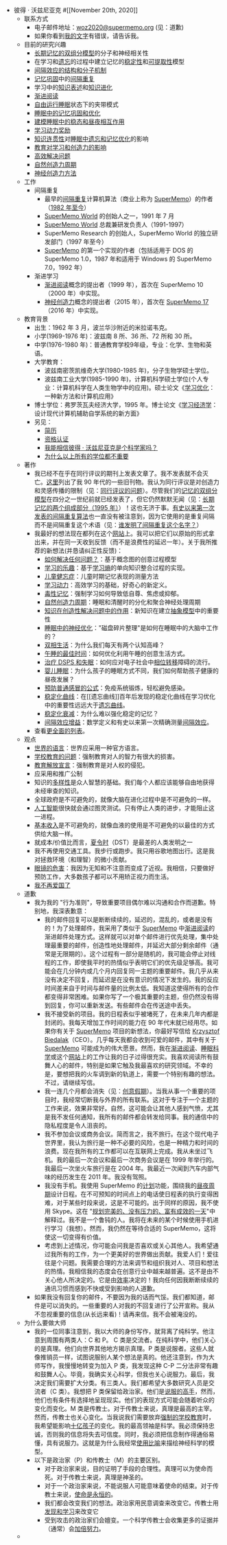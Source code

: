- 彼得 · 沃兹尼亚克 #[[November 20th, 2020]] 
    - 联系方式
        - 电子邮件地址：woz2020@supermemo.org (见：道歉)
        - 如果你看到[我的文字](https://supermemo.guru/wiki/SuperMemo_Guru)有错误，请告诉我。
    - 目前的研究兴趣
        - [长期记忆的双组分模型](https://supermemo.guru/wiki/Two_component_model_of_long-term_memory)的分子和神经相关性
        - 在学习和[遗忘](https://supermemo.guru/wiki/Forgetting_curve)的过程中建立记忆的[稳定性](https://supermemo.guru/wiki/Stability)和[可提取性](https://supermemo.guru/wiki/Retrievability)模型
        - [间隔效应的结构和分子机制](https://supermemo.guru/wiki/Structural_and_molecular_mechanisms_of_the_spacing_effect)
        - [记忆巩固](https://supermemo.guru/wiki/Memory_consolidation)中的[间隔重复](https://supermemo.guru/wiki/Spaced_repetition)
        - 学习中的[知识表述](https://supermemo.guru/wiki/20_rules)和[知识进化](https://supermemo.guru/wiki/Knowledge_darwinism)
        - [渐进阅读](https://supermemo.guru/wiki/Incremental_reading)
        - [自由运行睡眠](https://supermemo.guru/wiki/Free_running_sleep)状态下的夹带模式
        - [睡眠中的记忆巩固和优化](https://supermemo.guru/wiki/Memory_optimization_in_sleep)
        - [建模睡眠中的稳态和昼夜相互作用](https://supermemo.guru/wiki/SleepChart)
        - [学习动力奖励](https://supermemo.guru/wiki/Pleasure_of_learning)
        - [知识连贯性](https://supermemo.guru/wiki/Coherence)对[睡眠中遗忘和记忆优化](https://supermemo.guru/wiki/Memory_optimization_in_sleep)的影响
        - [教育对学习和创造力的影响](https://supermemo.guru/wiki/Problem_of_Schooling)
        - [高效解决问题](https://supermemo.guru/wiki/How_to_solve_any_problem%3F)
        - [自然创造力周期](https://supermemo.guru/wiki/Natural_creativity_cycle)
        - [神经创造力方法](https://supermemo.guru/wiki/Neural_creativity)
    - 工作
        - 间隔重复
            - 最早的[间隔重复](https://supermemo.guru/wiki/Spaced_repetition)计算机算法（商业上称为 [SuperMemo](https://supermemo.guru/wiki/SuperMemo)）的作者（[1982 年至今](https://supermemo.guru/wiki/History_of_spaced_repetition)）
            - [SuperMemo World](https://supermemo.guru/wiki/SuperMemo_World) 的创始人之一，1991 年 7 月
            - [SuperMemo World](https://supermemo.guru/wiki/SuperMemo_World) 总裁兼研发负责人（1991-1997）
            - SuperMemo Research 的创始人，SuperMemo World 的独立研发部门（1997 年至今）
            - [SuperMemo](https://supermemo.guru/wiki/SuperMemo) 的第一个实现的作者（包括适用于 DOS 的 SuperMemo 1.0，1987 年和适用于 Windows 的 SuperMemo 7.0，1992 年）
        - 渐进学习
            - [渐进阅读](https://supermemo.guru/wiki/Incremental_reading)概念的提出者（1999 年），首次在 SuperMemo 10（2000 年）中实现。
            - [神经创造力](https://supermemo.guru/wiki/Neural_creativity)概念的提出者（2015 年），首次在 [SuperMemo 17](https://supermemo.guru/wiki/SuperMemo_17)（2016 年）中实现。
    - 教育背景
        - 出生：1962 年 3 月，波兰华沙附近的米拉诺韦克。
        - 小学(1969-1976 年)：波兹南 8 所、36 所、72 所和 30 所。
        - 中学(1976-1980 年)：普通教育学校9年级，专业：化学、生物和英语。
        - 大学教育：
            - 波兹南密茨凯维奇大学(1980-1985 年)，分子生物学硕士学位。
            - 波兹南工业大学(1985-1990 年)，计算机科学硕士学位(个人专业：计算机科学在人类生物学中的应用)。硕士论文《[学习优化](https://supermemo.guru/wiki/Optimization_of_learning)：一种新方法和计算机应用》
        - 博士学位：弗罗茨瓦夫经济大学，1995 年。博士论文《[学习经济学](https://supermemo.guru/wiki/Economics_of_learning)：设计现代计算机辅助自学系统的新方面》
        - 另见：
            - [简历](http://super-memory.com/english/company/wozniak.htm)
            - [资格认证](https://supermemo.guru/wiki/Problem_of_schooling:_My_qualifications)
            - [我能相信彼得 · 沃兹尼亚克是个科学家吗？](https://supermemo.guru/wiki/Can_I_trust_Piotr_Wozniak_as_a_scientist%3F)
            - [为什么以上所有的学位都不重要](https://supermemo.guru/wiki/Problem_of_schooling)
    - 著作
        - 我已经不在乎在同行评议的期刊上发表文章了。我不发表就不会灭亡。[这里](http://super-memory.com/english/publicat.htm)列出了我 90 年代的一些旧刊物。我认为同行评议是对创造力和灵感传播的限制（见：[同行评议的问题](https://supermemo.guru/wiki/Problem_with_peer_review)）。尽管我们的[记忆的双组分模型](https://supermemo.guru/wiki/Two_component_model_of_memory)在四分之一世纪前就已经发表了，但它仍然默默无闻（见：[长期记忆的两个组成部分（1995 年）](https://supermemo.guru/wiki/Two_components_of_long-term_memory_(1995))）！这也无济于事。[有史以来第一次发表的间隔重复算法](https://supermemo.guru/wiki/Optimization_of_repetition_spacing_in_the_practice_of_learning)也一直没有被注意到，因为它使用的是重复间隔而不是间隔重复这个术语（见：[谁发明了间隔重复这个名字？](https://supermemo.guru/wiki/Who_invented_the_name:_spaced_repetition%3F)）
        - 我最好的想法现在都列在这个[网站](https://supermemo.guru/wiki/SuperMemo_Guru)上。我可以把它们以原始的形式拿出来，并在同一天收到反馈（而不是浪费性的延迟一年）。关于我所推荐的新想法(并恳请纠正性反馈)：
            - [如何解决任何问题？](https://supermemo.guru/wiki/How_to_solve_any_problem%3F)：基于概念图的创意过程模型
            - [学习的乐趣](https://supermemo.guru/wiki/Pleasure_of_learning)：基于[学习熵](https://supermemo.guru/wiki/Learntropy)的单向知识整合过程的实现。
            - [儿童健忘症](https://supermemo.guru/wiki/Childhood_amnesia)：儿童时期记忆表现的测量方法
            - [学习动力](https://supermemo.guru/wiki/Learn_drive)：高效学习的基础，好奇心的新定义。
            - [毒性记忆](https://supermemo.guru/wiki/Toxic_memory)：强制学习如何导致低自尊、焦虑或抑郁。
            - [自然创造力周期](https://supermemo.guru/wiki/Natural_creativity_cycle)：睡眠和清醒时的分化和聚合神经处理周期
            - [知识在创造性解决问题中的作用](https://supermemo.guru/wiki/Knowledge_in_creative_problem_solving)：新知识在建立[抽象模型](https://supermemo.guru/wiki/Abstract_knowledge)中的重要性
            - [睡眠中的神经优化](https://supermemo.guru/wiki/Neural_optimization_in_sleep)："磁盘碎片整理"是如何在睡眠中的大脑中工作的？
            - [双相生活](https://supermemo.guru/wiki/Biphasic_life)：为什么我们每天有两个认知高峰？
            - [午睡的最佳时间](https://supermemo.guru/wiki/Best_time_to_nap)：如何优化利用午睡的创意生活方式。
            - [治疗 DSPS 和失眠](https://supermemo.guru/wiki/Curing_DSPS_and_insomnia)：如何应对电子社会中[相位转移](https://supermemo.guru/wiki/Phase_shift)障碍的流行。
            - [婴儿睡眠](https://supermemo.guru/wiki/Baby_sleep)：为什么孩子的睡眠方式不同，我们如何帮助孩子健康的昼夜发展？
            - [预防普通感冒的公式](https://supermemo.guru/wiki/Formula_for_common_cold_prevention)：免疫系统锻炼，轻松避免感染。
            - [稳定化曲线](https://supermemo.guru/wiki/Stabilization_curve)：在[[遗忘曲线]]百年后发现的稳定化曲线在学习优化中的重要性远远大于[遗忘曲线](https://supermemo.guru/wiki/Forgetting_curve)。
            - [稳定化衰减](https://supermemo.guru/wiki/Stabilization_decay)：为什么难以强化稳定的记忆？
            - [间隔效应增益](https://supermemo.guru/wiki/Spacing_effect_gain)：数学定义和有史以来第一次精确测量[间隔效应](https://supermemo.guru/wiki/Spacing_effect)。
        - 查看[更全面的列表](https://supermemo.guru/wiki/SuperMemo_Guru)。
    - 观点
        - [世界的语言](https://supermemo.guru/wiki/One_language_for_the_world)：世界应采用一种官方语言。
        - [学校教育的问题](https://supermemo.guru/wiki/Problem_of_schooling)：强制教育对人的智力有很大的损害。
        - [教育解放宣言](https://supermemo.guru/wiki/Declaration_of_Educational_Emancipation)：强制教育是对人权的侵犯。
        - 应采用和推广公制
        - 知识的[多样性](https://supermemo.guru/wiki/Diversity)是众人智慧的基础。我们每个人都应该能够自由地获得未经审查的知识。
        - 全球政府是不可避免的，就像大脑在进化过程中是不可避免的一样。
        - [人工智能](https://supermemo.guru/wiki/Artificial_intelligence_needs_to_sleep)很快就会通过图灵测试。只有停止人类的进步，才能阻止这一进程。
        - [基本收入](https://supermemo.guru/wiki/Basic_income)是不可避免的，就像血液的使用是不可避免的以最佳的方式供给大脑一样。
        - 就成本/价值比而言，[夏令时](https://supermemo.guru/wiki/Daylight_Saving_Time)（DST）是最差的人类发明之一
        - 我不再使用交通工具。我步行或跑步。我只用谷歌地图出行。这是我对拯救环境（和理智）的微小贡献。
        - [眼镜的危害](https://supermemo.guru/wiki/Harm_of_eyeglasses)：我因为无知和不注意而变成了近视。我相信，只要做好预防工作，大多数孩子都可以不用矫正视力而生活。
        - [我不再爱国了](https://supermemo.guru/wiki/I_stopped_being_patriotic)
    - 道歉
        - 我为我的 "行为准则"，导致重要项目偶尔难以沟通和合作而道歉。特别地，我深表歉意：
            - 我的邮件回复可以是断断续续的，延迟的，混乱的，或者是没有的！为了处理邮件，我采用了类似于 [SuperMemo](https://supermemo.guru/wiki/SuperMemo) 中[渐进阅读](https://supermemo.guru/wiki/Incremental_reading)的渐进邮件处理方式。这样就可以对单个邮件进行优先处理，集中处理最重要的邮件，创造性地处理邮件，并延迟大部分剩余邮件（通常是无限期的）。这个过程有一部分是随机的，我可能会停止对线程的工作，即使我平时的热情似乎表明它们的优先级足够高。我可能会在几分钟内或几个月内回复同一主题的重要邮件。我几乎从来没有决定不回复，而延迟是在没有意识的情况下发生的。我的反应时间差来自于时间与邮件量的比例太低。我知道这使得所有的合作都变得非常困难。如果你写了一个极其重要的主题，但仍然没有得到回复，你可以重新发送。有些邮件会在传送途中丢失。
            - 我不接受新的项目。我的日程表似乎被堵死了，在未来几年内都是封闭的。我每天增加工作时间的能力在 90 年代末就已经用尽。如果你有关于 [SuperMemo](https://supermemo.guru/wiki/SuperMemo) 项目的新想法，你最好写信给 [Krzysztof Biedalak](https://supermemo.guru/wiki/Krzysztof_Biedalak)（CEO）。几乎每天我都会收到可爱的邮件，其中有关于 [SuperMemo](https://supermemo.guru/wiki/SuperMemo) 可能成为的伟大愿景。然而，我在[渐进阅读](https://supermemo.guru/wiki/Incremental_reading)、[睡眠科学](https://supermemo.guru/wiki/Science_of_sleep)或这个[网站](https://supermemo.guru/wiki/SuperMemo_Guru)上的工作让我的日子过得很充实。我喜欢阅读所有鼓舞人心的邮件，特别是如果它触及我最喜欢的研究领域。不幸的是，要想把我的火车调到新的轨道上，需要一个特别有趣的想法。不过，请继续写信。
            - 我一连几个月都会消失（见：[创意假期](https://supermemo.guru/wiki/Creative_vacation)）。当我从事一个重要的项目时，我经常切断我与外界的所有联系。这对于专注于一个主题的工作来说，效果非常好。自然，这可能会让其他人感到气愤，尤其是我不发任何通知，我所有的邮件都会转发给同事。我的通信中的隐私程度是令人沮丧的。
            - 我不参加会议或商务会议。简而言之，我不旅行。在这个现代电子世界里，我认为旅行是一种不必要的风险，也是一种精力和时间的浪费。现在我所有的工作都可以在互联网上完成。我从未坐过飞机。我的最后一次会议和最后一次商务会议是在 1999 年举行的。我最后一次坐火车旅行是在 2004 年。我最近一次闻到汽车内部气味的经历发生在 2011 年。我没有驾照。
            - 我没有手机。我使用 SuperMemo 的[计划](https://supermemo.guru/wiki/Plan)功能，围绕我的[昼夜周期](https://supermemo.guru/wiki/Circadian_cycle)设计日程。在不可预知的时间点上的电话使日程表的执行变得困难，对于某些时段来说，这是不可能的。出于同样的原因，我不使用 Skype。这在 "[规划完美的、没有压力的、富有成效的一天](https://supermemo.guru/wiki/Planning_a_perfect_productive_day_without_stress)"中解释过。我不是一个鲁钝的人。我将在未来的某个时候使用手机进行学习（我想）。然而，我仍然在等待合适的 SuperMemo，这将使这一切变得有价值。
            - 考虑到上述情况，你可能会问我是否喜欢或关心其他人。我希望通过我所有的工作，为一个更美好的世界做出贡献。我爱人们！爱往往是个问题。我需要合理的方法来调节和组织我对人、项目和想法的热情。我相信我的态度会在创意行业中越来越普遍。这不是由不关心他人所决定的。它是由[效率](https://supermemo.guru/wiki/Planning_a_perfect_productive_day_without_stress)决定的！我向任何因我断断续续的通讯习惯而感到不快或受到影响的人道歉。
        - 如果我没有回复你的邮件，不要因为我的话而气馁。我们都知道，邮件是可以消失的。一些重要的人对我的不回复进行了公开宣称。我从不忽视重要的信息(从长远来看)！请再来信。我不会被淹没的。
    - 为什么要做大师
        - 我的一位同事注意到，我以大师的身份写作，就背离了纯科学。他注意到周围有两类人：C 和 P。 C 类是交流者。在纯科学中，他们关心的是真理。他们向世界其他地方揭示真理。P 类是说服者。这些人就像推销员一样，试图说服别人某个想法是真的。他还注意到，作为大师写作，我慢慢地转变为加入 P 类，我发现这种 C-P 二分法非常有趣和鼓舞人心。毕竟，我确实关心科学，但我也关心说服力。最后，我决定我们需要扩大分类。有三类人。我们都希望大多数研究人员是交流者（C 类）。我想把 P 类保留给政治家。他们是[说服的高手](https://supermemo.guru/wiki/Donald_Trump)，然而，他们也有条件有选择地呈现现实。他们的表现方式可能会随着听众的变化而变化。M 类是传教士。对于传教士来说，真理是最高的主宰。然而，传教士也关心变化。当我说我们需要放弃[强制的学校教育](https://supermemo.guru/wiki/Coercive_schooling)时，我希望能影响[十亿孩子](https://supermemo.guru/wiki/Reform)的变化。我的最高领袖是科学。我必须保持忠诚，否则我的信息将失去可信度。同时，我必须把信息制作得通俗易懂，具有说服力。这就是为什么我经常[使用比喻](https://supermemo.guru/wiki/Why_use_metaphors%3F)来描绘神经科学的模型。
        - 以下是政治家（P）和传教士（M）的主要区别。
            - 对于政治家来说，目的证明了手段的合理性。真理可以为使命而死。对于传教士来说，真理是神圣的。
            - 对于一个政治家来说，不能说服人可能意味着使命的结束。对于传教士来说，[使命是永恒的](https://supermemo.guru/wiki/Fundamental_law_of_learning)。
            - 我们都会改变我们的想法。政治家用民意调查来改变它。传教士用[发现和学习](https://supermemo.guru/wiki/Bad_learning_contributes_to_Alzheimer%27s)来改变它
            - 受到攻击的政治家们会嬗变。一个科学传教士会收集更多的证据并（通常）会[加倍努力](https://supermemo.guru/wiki/I_have_ADHD_and_I_love_it)。
    - 
